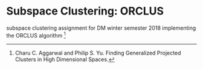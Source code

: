 # Subspace Clustering: ORCLUS

subspace clustering assignment for DM winter semester 2018 implementing
the ORCLUS algorithm [^fn]

[^fn]: Charu C. Aggarwal and Philip S. Yu. Finding Generalized Projected Clusters in High Dimensional Spaces.
